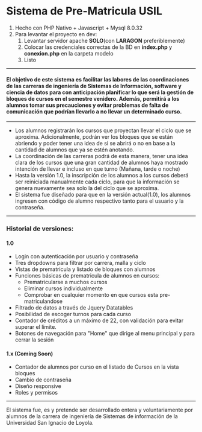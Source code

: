 # Sistema de Pre-Matricula USIL

1. Hecho con PHP Nativo + Javascript + Mysql 8.0.32
2. Para levantar el proyecto en dev:
   1. Levantar servidor apache **SOLO**(con **LARAGON** preferiblemente)
   2. Colocar las credenciales correctas de la BD en **index.php** y **conexion.php** en la carpeta modelo
   3. Listo
---
#### El objetivo de este sistema es facilitar las labores de las coordinaciones de las carreras de ingeniería de Sistemas de Información, software y ciencia de datos para con anticipación planificar lo que será la gestión de bloques de cursos en el semestre venidero. Además, permitirá a los alumnos tomar sus precauciones y evitar problemas de falta de comunicación que podrían llevarlo a no llevar un determinado curso.
---
- Los alumnos registrarán los cursos que proyectan llevar el ciclo que se aproxima. Adicionalmente, podrán ver los bloques que se están abriendo y poder tener una idea de si se abrirá o no en base a la cantidad de alumnos que ya se estén anotando.
- La coordinación de las carreras podrá de esta manera, tener una idea clara de los cursos que una gran cantidad de alumnos haya mostrado intención de llevar e incluso en que turno (Mañana, tarde o noche)
- Hasta la versión 1.0, la inscripción de los alumnos a los cursos deberá ser reiniciada manualmente cada ciclo, para que la información se genera nuevamente sea solo la del ciclo que se aproxima.
- El sistema fue diseñado para que en la versión actual(1.0), los alumnos ingresen con código de alumno respectivo tanto para el usuario y la contraseña.
---
### Historial de versiones:

#### 1.0
- Login con autenticación por usuario y contraseña
- Tres dropdowns para filtrar por carrera, malla y ciclo
- Vistas de prematricula y listado de bloques con alumnos
- Funciones básicas de prematricula de alumnos en cursos:
  - Prematricularse a muchos cursos
  - Eliminar cursos individualmente
  - Comprobar en cualquier momento en que cursos esta pre-matriculandose
- Filtrado de datos a través de Jquery Datatables
- Posibilidad de escoger turnos para cada curso
- Contador de créditos a un máximo de 22, con validación para evitar superar el límite.
- Botones de navegación para "Home" que dirige al menu principal y para cerrar la sesión
#### 1.x (Coming Soon)
- Contador de alumnos por curso en el listado de Cursos en la vista bloques
- Cambio de contraseña
- Diseño responsive
- Roles y permisos
---
El sistema fue, es y pretende ser desarrollado entera y voluntariamente por alumnos de la carrera de ingeniería de Sistemas de información de la Universidad San Ignacio de Loyola.
